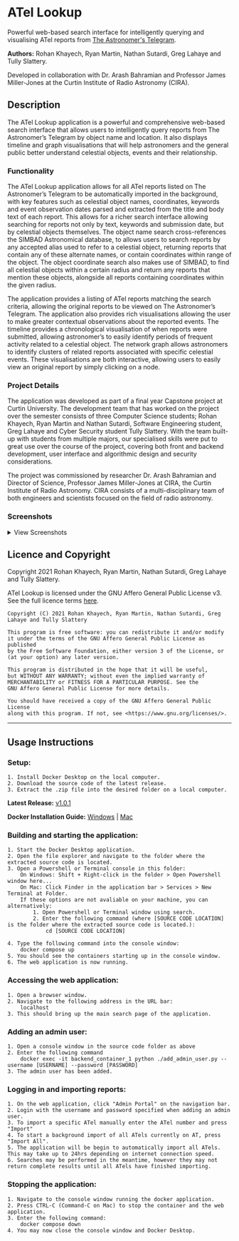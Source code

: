 # ATel Lookup

Powerful web-based search interface for intelligently querying and visualising ATel reports from [The Astronomer's Telegram](https://astronomerstelegram.org/).

**Authors:** Rohan Khayech, Ryan Martin, Nathan Sutardi, Greg Lahaye and Tully Slattery.

Developed in collaboration with Dr. Arash Bahramian and Professor James Miller-Jones at the Curtin Institute of Radio Astronomy (CIRA).

## Description
The ATel Lookup application is a powerful and comprehensive web-based search interface that allows users to intelligently query reports from The Astronomer’s Telegram by object name and location. It also displays timeline and graph visualisations that will help astronomers and the general public better understand celestial objects, events and their relationship. 

### Functionality
The ATel Lookup application allows for all ATel reports listed on The Astronomer’s Telegram to be automatically imported in the background, with key features such as celestial object names, coordinates, keywords and event observation dates parsed and extracted from the title and body text of each report. This allows for a richer search interface allowing searching for reports not only by text, keywords and submission date, but by celestial objects themselves. The object name search cross-references the SIMBAD Astronomical database, to allows users to search reports by any accepted alias used to refer to a celestial object, returning reports that contain any of these alternate names, or contain coordinates within range of the object. The object coordinate search also makes use of SIMBAD, to find all celestial objects within a certain radius and return any reports that mention these objects, alongside all reports containing coordinates within the given radius. 

The application provides a listing of ATel reports matching the search criteria, allowing the original reports to be viewed on The Astronomer’s Telegram. The application also provides rich visualisations allowing the user to make greater contextual observations about the reported events. The timeline provides a chronological visualisation of when reports were submitted, allowing astronomer’s to easily identify periods of frequent activity related to a celestial object. The network graph allows astronomers to identify clusters of related reports associated with specific celestial events. These visualisations are both interactive, allowing users to easily view an original report by simply clicking on a node.

### Project Details

The application was developed as part of a final year Capstone project at Curtin University. The development team that has worked on the project over the semester consists of three Computer Science students; Rohan Khayech, Ryan Martin and Nathan Sutardi, Software Engineering student, Greg Lahaye and Cyber Security student Tully Slattery. With the team built-up with students from multiple majors, our specialised skills were put to great use over the course of the project, covering both front and backend development, user interface and algorithmic design and security considerations.  

The project was commissioned by researcher Dr. Arash Bahramian and Director of Science, Professor James Miller-Jones at CIRA, the Curtin Institute of Radio Astronomy. CIRA consists of a multi-disciplinary team of both engineers and scientists focused on the field of radio astronomy. 

### Screenshots
<details>
    <summary>
        View Screenshots
    </summary>
<br>

![image](https://user-images.githubusercontent.com/49182055/227155074-9f3da04d-8d66-4f2f-bbbd-92e185eea8ab.png)

![image](https://user-images.githubusercontent.com/49182055/227156670-505090a3-2400-4b78-bd32-072cfdc411f6.png)
    
![image](https://user-images.githubusercontent.com/49182055/227155209-c4a20f54-44a4-4670-878c-8b21e06c47c1.png)

![image](https://user-images.githubusercontent.com/49182055/227156721-79cdd1d6-2274-42aa-a4ab-01550a3f76e1.png)

</details>


## Licence and Copyright
Copyright 2021 Rohan Khayech, Ryan Martin, Nathan Sutardi, Greg Lahaye and Tully Slattery.

ATel Lookup is licensed under the GNU Affero General Public License v3.
See the full licence terms [here](LICENSE).

    Copyright (C) 2021 Rohan Khayech, Ryan Martin, Nathan Sutardi, Greg Lahaye and Tully Slattery
    
    This program is free software: you can redistribute it and/or modify
    it under the terms of the GNU Affero General Public License as published
    by the Free Software Foundation, either version 3 of the License, or
    (at your option) any later version.
    
    This program is distributed in the hope that it will be useful,
    but WITHOUT ANY WARRANTY; without even the implied warranty of
    MERCHANTABILITY or FITNESS FOR A PARTICULAR PURPOSE. See the
    GNU Affero General Public License for more details.
    
    You should have received a copy of the GNU Affero General Public License
    along with this program. If not, see <https://www.gnu.org/licenses/>.

___

## Usage Instructions
### Setup:
    1. Install Docker Desktop on the local computer.
    2. Download the source code of the latest release.
    3. Extract the .zip file into the desired folder on a local computer.

**Latest Release:** [v1.0.1](https://github.com/rohankhayech/ATel-Lookup/releases/latest)

**Docker Installation Guide:** [Windows](https://docs.docker.com/desktop/windows/install) | [Mac](https://docs.docker.com/desktop/mac/install)


### Building and starting the application:
    1. Start the Docker Desktop application.
    2. Open the file explorer and navigate to the folder where the extracted source code is located.
    3. Open a Powershell or Terminal console in this folder:
        On Windows: Shift + Right-click in the folder > Open Powershell window here...
        On Mac: Click Finder in the application bar > Services > New Terminal at Folder.
        If these options are not avaliable on your machine, you can alternatively:
            1. Open Powershell or Terminal window using search.
            2. Enter the following command (where [SOURCE CODE LOCATION] is the folder where the extracted source code is located.):
                cd [SOURCE CODE LOCATION]

    4. Type the following command into the console window:
        docker compose up
    5. You should see the containers starting up in the console window.
    6. The web application is now running.

### Accessing the web application:
    1. Open a browser window.
    2. Navigate to the following address in the URL bar:
        localhost
    3. This should bring up the main search page of the application.

### Adding an admin user:
    1. Open a console window in the source code folder as above
    2. Enter the following command 
        docker exec -it backend_container_1 python ./add_admin_user.py --username [USERNAME] --password [PASSWORD]
    3. The admin user has been added.

### Logging in and importing reports:
    1. On the web application, click "Admin Portal" on the navigation bar.
    2. Login with the username and password specified when adding an admin user.
    3. To import a specific ATel manually enter the ATel number and press "Import"
    4. To start a background import of all ATels currently on AT, press "Import All". 
    5. The application will be begin to automatically import all ATels. This may take up to 24hrs depending on internet connection speed.
    6. Searches may be performed in the meantime, however they may not return complete results until all ATels have finished importing.

### Stopping the application:
    1. Navigate to the console window running the docker application.
    2. Press CTRL-C (Command-C on Mac) to stop the container and the web application.
    3. Enter the following command:
        docker compose down
    4. You may now close the console window and Docker Desktop.

